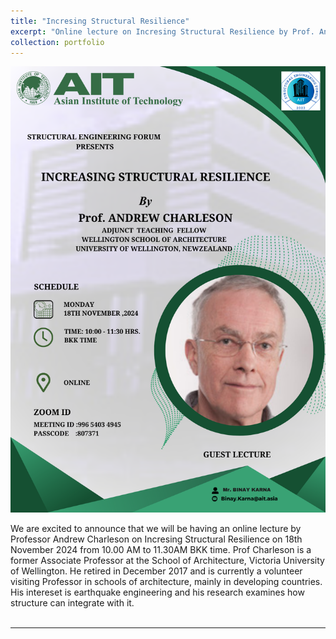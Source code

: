 ```yaml
---
title: "Incresing Structural Resilience"
excerpt: "Online lecture on Incresing Structural Resilience by Prof. Andrew Charleson. <br/><img src='/images/Professor_Andrew_Charleson.png'>"
collection: portfolio
---
```

<img src='/images/Professor_Andrew_Charleson.png'>

We are excited to announce that we will be having an online lecture by Professor Andrew Charleson on Incresing Structural Resilience on 18th November 2024 from 10.00 AM to 11.30AM BKK time. Prof Charleson is a former Associate Professor at the School of Architecture, Victoria University of Wellington. He retired in December 2017 and is currently a volunteer visiting Professor in schools of architecture, mainly in developing countries. His intereset is earthquake engineering and his research examines how structure can integrate with it.<br /><br />


---
